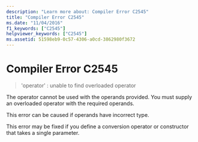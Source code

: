 ```yaml
---
description: "Learn more about: Compiler Error C2545"
title: "Compiler Error C2545"
ms.date: "11/04/2016"
f1_keywords: ["C2545"]
helpviewer_keywords: ["C2545"]
ms.assetid: 51598eb9-0c57-4306-a0cd-3862980f3672
---
```

# Compiler Error C2545

> 'operator' : unable to find overloaded operator

The operator cannot be used with the operands provided. You must supply an overloaded operator with the required operands.

This error can be caused if operands have incorrect type.

This error may be fixed if you define a conversion operator or constructor that takes a single parameter.
